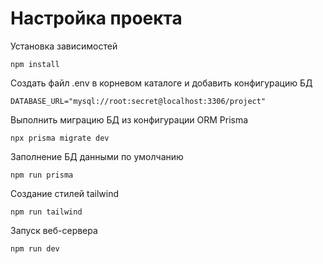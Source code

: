 # Настройка проекта

Установка зависимостей

    npm install

Создать файл .env в корневом каталоге и добавить конфигурацию БД

    DATABASE_URL="mysql://root:secret@localhost:3306/project"

Выполнить миграцию БД из конфигурации ORM Prisma

    npx prisma migrate dev

Заполнение БД данными по умолчанию

    npm run prisma

Создание стилей tailwind

    npm run tailwind

Запуск веб-сервера

    npm run dev